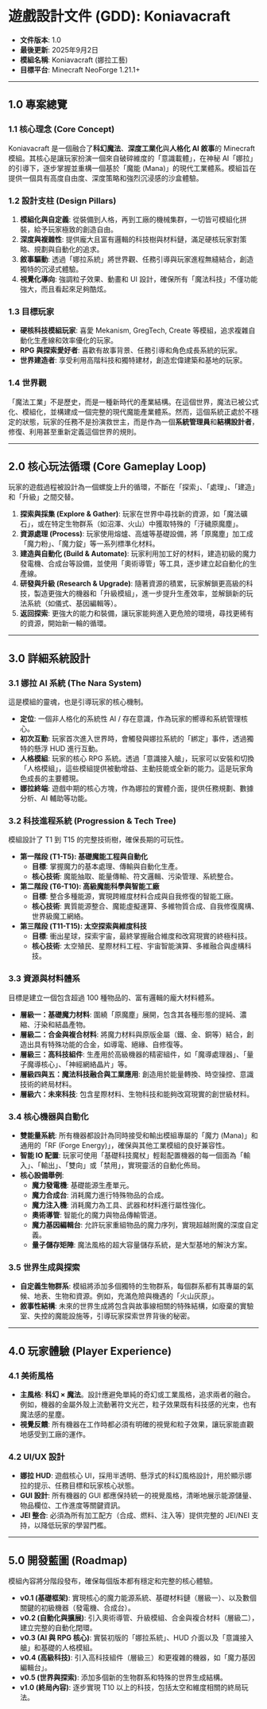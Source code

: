 # 遊戲設計文件 (GDD): Koniavacraft

- **文件版本**: 1.0
- **最後更新**: 2025年9月2日
- **模組名稱**: Koniavacraft (娜拉工藝)
- **目標平台**: Minecraft NeoForge 1.21.1+

---

## 1.0 專案總覽

### 1.1 核心理念 (Core Concept)

Koniavacraft 是一個融合了**科幻魔法**、**深度工業化**與**人格化 AI 敘事**的 Minecraft 模組。其核心是讓玩家扮演一個來自破碎維度的「意識載體」，在神秘 AI「娜拉」的引導下，逐步掌握並重構一個基於「魔能 (Mana)」的現代工業體系。模組旨在提供一個具有高度自由度、深度策略和強烈沉浸感的沙盒體驗。

### 1.2 設計支柱 (Design Pillars)

1.  **模組化與自定義**: 從裝備到人格，再到工廠的機械集群，一切皆可模組化拼裝，給予玩家極致的創造自由。
2.  **深度與複雜性**: 提供龐大且富有邏輯的科技樹與材料鏈，滿足硬核玩家對策略、規劃與自動化的追求。
3.  **敘事驅動**: 透過「娜拉系統」將世界觀、任務引導與玩家進程無縫結合，創造獨特的沉浸式體驗。
4.  **視覺化導向**: 強調粒子效果、動畫和 UI 設計，確保所有「魔法科技」不僅功能強大，而且看起來足夠酷炫。

### 1.3 目標玩家

*   **硬核科技模組玩家**: 喜愛 Mekanism, GregTech, Create 等模組，追求複雜自動化生產線和效率優化的玩家。
*   **RPG 與探索愛好者**: 喜歡有故事背景、任務引導和角色成長系統的玩家。
*   **世界建造者**: 享受利用高階科技和獨特建材，創造宏偉建築和基地的玩家。

### 1.4 世界觀

「魔法工業」不是歷史，而是一種新時代的產業結構。在這個世界，魔法已被公式化、模組化，並構建成一個完整的現代魔能產業體系。然而，這個系統正處於不穩定的狀態，玩家的任務不是扮演救世主，而是作為一個**系統管理員**和**結構設計者**，修復、利用甚至重新定義這個世界的規則。

---

## 2.0 核心玩法循環 (Core Gameplay Loop)

玩家的遊戲過程被設計為一個螺旋上升的循環，不斷在「探索」、「處理」、「建造」和「升級」之間交替。

1.  **探索與採集 (Explore & Gather)**: 玩家在世界中尋找新的資源，如「魔法礦石」，或在特定生物群系（如沼澤、火山）中獲取特殊的「汙穢原魔塵」。
2.  **資源處理 (Process)**: 玩家使用熔爐、高爐等基礎設備，將「原魔塵」加工成「魔力粉」、「魔力錠」等一系列標準化材料。
3.  **建造與自動化 (Build & Automate)**: 玩家利用加工好的材料，建造初級的魔力發電機、合成台等設備，並使用「奧術導管」等工具，逐步建立起自動化的生產線。
4.  **研發與升級 (Research & Upgrade)**: 隨著資源的積累，玩家解鎖更高級的科技，製造更強大的機器和「升級模組」，進一步提升生產效率，並解鎖新的玩法系統（如儀式、基因編輯等）。
5.  **返回探索**: 更強大的能力和裝備，讓玩家能夠進入更危險的環境，尋找更稀有的資源，開始新一輪的循環。

---

## 3.0 詳細系統設計

### 3.1 娜拉 AI 系統 (The Nara System)

這是模組的靈魂，也是引導玩家的核心機制。

*   **定位**: 一個非人格化的系統性 AI / 存在意識，作為玩家的嚮導和系統管理核心。
*   **初次互動**: 玩家首次進入世界時，會觸發與娜拉系統的「綁定」事件，透過獨特的懸浮 HUD 進行互動。
*   **人格模組**: 玩家的核心 RPG 系統。透過「意識接入艙」，玩家可以安裝和切換「人格模組」，這些模組提供被動增益、主動技能或全新的能力。這是玩家角色成長的主要體現。
*   **娜拉終端**: 遊戲中期的核心方塊，作為娜拉的實體介面，提供任務規劃、數據分析、AI 輔助等功能。

### 3.2 科技進程系統 (Progression & Tech Tree)

模組設計了 T1 到 T15 的完整技術樹，確保長期的可玩性。

*   **第一階段 (T1-T5): 基礎魔能工程與自動化**
    *   **目標**: 掌握魔力的基本處理、傳輸與自動化生產。
    *   **核心技術**: 魔能抽取、能量傳輸、符文邏輯、污染管理、系統整合。
*   **第二階段 (T6-T10): 高級魔能科學與智能工廠**
    *   **目標**: 整合多種能源，實現跨維度材料合成與自我修復的智能工廠。
    *   **核心技術**: 異質能源整合、魔能虛擬運算、多維物質合成、自我修復魔構、世界級魔工網絡。
*   **第三階段 (T11-T15): 太空探索與維度科技**
    *   **目標**: 衝出星球，探索宇宙，最終掌握融合維度和改寫現實的終極科技。
    *   **核心技術**: 太空殖民、星際材料工程、宇宙智能演算、多維融合與虛構科技。

### 3.3 資源與材料體系

目標是建立一個包含超過 100 種物品的、富有邏輯的龐大材料體系。

*   **層級一：基礎魔力材料**: 圍繞「原魔塵」展開，包含其各種形態的提純、濃縮、汙染和結晶產物。
*   **層級二：合金與複合材料**: 將魔力材料與原版金屬（鐵、金、銅等）結合，創造出具有特殊功能的合金，如導電、絕緣、自修復等。
*   **層級三：高科技組件**: 生產用於高級機器的精密組件，如「魔導處理器」、「量子魔導核心」、「神經網絡晶片」等。
*   **層級四與五：魔法科技融合與工業應用**: 創造用於能量轉換、時空操控、意識技術的終局材料。
*   **層級六：未來科技**: 包含星際材料、生物科技和能夠改寫現實的創世級材料。

### 3.4 核心機器與自動化

*   **雙能量系統**: 所有機器都設計為同時接受和輸出模組專屬的「魔力 (Mana)」和通用的「RF (Forge Energy)」，確保與其他工業模組的良好兼容性。
*   **智能 IO 配置**: 玩家可使用「基礎科技魔杖」輕鬆配置機器的每一個面為「輸入」、「輸出」、「雙向」或「禁用」，實現靈活的自動化佈局。
*   **核心設備舉例**:
    *   **魔力發電機**: 基礎能源生產單元。
    *   **魔力合成台**: 消耗魔力進行特殊物品的合成。
    *   **魔力注入機**: 消耗魔力為工具、武器和材料進行屬性強化。
    *   **奧術導管**: 智能化的魔力與物品傳輸管道。
    *   **魔力基因編輯台**: 允許玩家重組物品的魔力序列，實現超越附魔的深度自定義。
    *   **量子儲存矩陣**: 魔法風格的超大容量儲存系統，是大型基地的解決方案。

### 3.5 世界生成與探索

*   **自定義生物群系**: 模組將添加多個獨特的生物群系，每個群系都有其專屬的氣候、地表、生物和資源。例如，充滿危險與機遇的「火山灰原」。
*   **敘事性結構**: 未來的世界生成將包含與故事線相關的特殊結構，如廢棄的實驗室、失控的魔能設施等，引導玩家探索世界背後的秘密。

---

## 4.0 玩家體驗 (Player Experience)

### 4.1 美術風格

*   **主風格**: **科幻 × 魔法**。設計應避免單純的奇幻或工業風格，追求兩者的融合。例如，機器的金屬外殼上流動著符文光芒，粒子效果既有科技感的光束，也有魔法感的星塵。
*   **視覺反饋**: 所有機器在工作時都必須有明確的視覺和粒子效果，讓玩家能直觀地感受到工廠的運作。

### 4.2 UI/UX 設計

*   **娜拉 HUD**: 遊戲核心 UI，採用半透明、懸浮式的科幻風格設計，用於顯示娜拉的提示、任務目標和玩家核心狀態。
*   **GUI 設計**: 所有機器的 GUI 都應保持統一的視覺風格，清晰地展示能源儲量、物品欄位、工作進度等關鍵資訊。
*   **JEI 整合**: 必須為所有加工配方（合成、燃料、注入等）提供完整的 JEI/NEI 支持，以降低玩家的學習門檻。

---

## 5.0 開發藍圖 (Roadmap)

模組內容將分階段發布，確保每個版本都有穩定和完整的核心體驗。

*   **v0.1 (基礎框架)**: 實現核心的魔力能源系統、基礎材料鏈（層級一）、以及數個關鍵的初級機器（發電機、合成台）。
*   **v0.2 (自動化與擴展)**: 引入奧術導管、升級模組、合金與複合材料（層級二），建立完整的自動化閉環。
*   **v0.3 (AI 與 RPG 核心)**: 實裝初版的「娜拉系統」、HUD 介面以及「意識接入艙」和基礎的人格模組。
*   **v0.4 (高級科技)**: 引入高科技組件（層級三）和更複雜的機器，如「魔力基因編輯台」。
*   **v0.5 (世界與探索)**: 添加多個新的生物群系和特殊的世界生成結構。
*   **v1.0 (終局內容)**: 逐步實現 T10 以上的科技，包括太空和維度相關的終局玩法。
